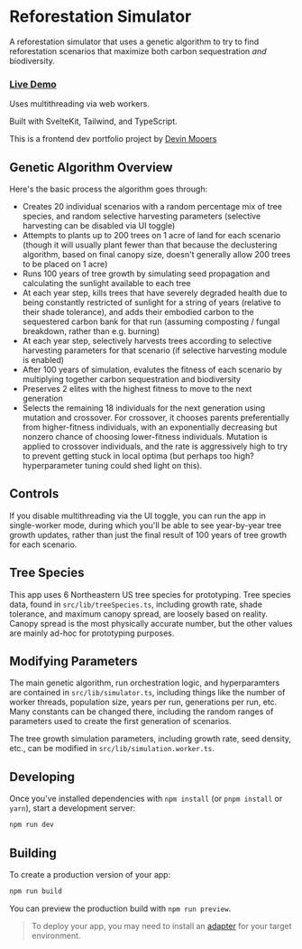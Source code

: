 # Reforestation Simulator

A reforestation simulator that uses a genetic algorithm to try to find reforestation scenarios that maximize both carbon sequestration *and* biodiversity.

### **[Live Demo](https://reforestationsimulator.netlify.app/)**

Uses multithreading via web workers.

Built with SvelteKit, Tailwind, and TypeScript.

This is a frontend dev portfolio project by [Devin Mooers](https://devinmooers.com)

## Genetic Algorithm Overview

Here's the basic process the algorithm goes through:

- Creates 20 individual scenarios with a random percentage mix of tree species, and random selective harvesting parameters (selective harvesting can be disabled via UI toggle)
- Attempts to plants up to 200 trees on 1 acre of land for each scenario (though it will usually plant fewer than that because the declustering algorithm, based on final canopy size, doesn't generally allow 200 trees to be placed on 1 acre)
- Runs 100 years of tree growth by simulating seed propagation and calculating the sunlight available to each tree
- At each year step, kills trees that have severely degraded health due to being constantly restricted of sunlight for a string of years (relative to their shade tolerance), and adds their embodied carbon to the sequestered carbon bank for that run (assuming composting / fungal breakdown, rather than e.g. burning)
- At each year step, selectively harvests trees according to selective harvesting parameters for that scenario (if selective harvesting module is enabled)
- After 100 years of simulation, evalutes the fitness of each scenario by multiplying together carbon sequestration and biodiversity
- Preserves 2 elites with the highest fitness to move to the next generation
- Selects the remaining 18 individuals for the next generation using mutation and crossover. For crossover, it chooses parents preferentially from higher-fitness individuals, with an exponentially decreasing but nonzero chance of choosing lower-fitness individuals. Mutation is applied to crossover individuals, and the rate is aggressively high to try to prevent getting stuck in local optima (but perhaps too high? hyperparameter tuning could shed light on this).

## Controls

If you disable multithreading via the UI toggle, you can run the app in single-worker mode, during which you'll be able to see year-by-year tree growth updates, rather than just the final result of 100 years of tree growth for each scenario.

## Tree Species

This app uses 6 Northeastern US tree species for prototyping. Tree species data, found in `src/lib/treeSpecies.ts`, including growth rate, shade tolerance, and maximum canopy spread, are loosely based on reality. Canopy spread is the most physically accurate number, but the other values are mainly ad-hoc for prototyping purposes.

## Modifying Parameters

The main genetic algorithm, run orchestration logic, and hyperparamters are contained in `src/lib/simulator.ts`, including things like the number of worker threads, population size, years per run, generations per run, etc. Many constants can be changed there, including the random ranges of parameters used to create the first generation of scenarios.

The tree growth simulation parameters, including growth rate, seed density, etc., can be modified in `src/lib/simulation.worker.ts`.

## Developing

Once you've installed dependencies with `npm install` (or `pnpm install` or `yarn`), start a development server:

```bash
npm run dev
```

## Building

To create a production version of your app:

```bash
npm run build
```

You can preview the production build with `npm run preview`.

> To deploy your app, you may need to install an [adapter](https://kit.svelte.dev/docs/adapters) for your target environment.
